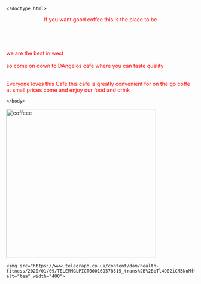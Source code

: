 	<!doctype html>
<html>
 
 <style>
body {
  background-image: url('https://www.theroadtrip.co.nz/wp-content/uploads/2019/11/coffee-mountains-new-zealand.jpg') alt="coffe" width='600'(
}
</style>
      
<header style="color:red;">If you want good coffee this is the place to be</header>
  <br>      
  <section style="color:red;">we are the best in west</section>
    <br>    
  <footer style="color:red;">so come on down to DAngelos cafe where you can taste quality</footer>
      <br>
  <p style="color:red;">
	Everyone loves this Cafe this cafe is greatly convenient for on the go coffe at small prices come and enjoy our food and drink
    </p>
   
    </body>
<img src="https://foodstuffmall.com/wp-content/uploads/2020/02/Make-Your-Celebrations-a-Bit-More-Joyful-By-Serving-Coffee.jpg" alt="coffeee" width="400">
   
    <img src="https://www.telegraph.co.uk/content/dam/health-fitness/2020/01/09/TELEMMGLPICT000169578515_trans%2B%2BbTl4D02iCM3NuMfK2RT0HTjsyN2j3JnAYXPi059mk8g.jpeg" alt="tea" width="400">
   
<!DOCTYPE html>
<html>
<style>
body {
  background-image: url('https://www.theroadtrip.co.nz/wp-content/uploads/2019/11/coffee-mountains-new-zealand.jpg'); 
background-repeat: no-repeat;
width="500" height="600">
}
</style>

<body>


</body>
</html>
